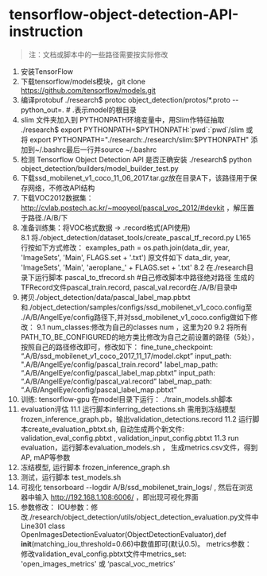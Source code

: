 # tensorflow-object-detection-API-instruction
> 注：文档或脚本中的一些路径需要按实际修改
1. 安装TensorFlow
2. 下载tensorflow/models模块，git clone https://github.com/tensorflow/models.git
3. 编译protobuf
                ./research$ protoc object_detection/protos/*.proto --python_out=.  # .表示model的根目录
4. slim 文件夹加入到 PYTHONPATH环境变量中，用Slim作特征抽取
    ./research$ export PYTHONPATH=$PYTHONPATH:`pwd`:`pwd`/slim 或 将 export PYTHONPATH="./research:./research/slim:$PYTHONPATH" 添加到~/.bashrc最后一行并source ~/.bashrc
5. 检测 Tensorflow Object Detection API 是否正确安装
    ./research$ python object_detection/builders/model_builder_test.py
6. 下载ssd_mobilenet_v1_coco_11_06_2017.tar.gz放在目录A下，该路径用于保存网络，不修改API结构
7. 下载VOC2012数据集：http://cvlab.postech.ac.kr/~mooyeol/pascal_voc_2012/#devkit ，解压置于路径./A/B/下
8. 准备训练集：将VOC格式数据 -> .record格式(API使用)	
  8.1 将./object_detection/dataset_tools/create_pascal_tf_record.py L165 行按如下方式修改：
        examples_path = os.path.join(data_dir, year, 'ImageSets', 'Main', FLAGS.set + '.txt')
        原文件如下	         data_dir, year, 'ImageSets', 'Main', 'aeroplane_' + FLAGS.set + '.txt'
  8.2 在./research目录下运行脚本 pascal_to_tfrecord.sh #自己修改脚本中路径绝对路径
        生成的TFRecord文件pascal_train.record, pascal_val.record在./A/B/目录中
9. 拷贝./object_detection/data/pascal_label_map.pbtxt和./object_detection/samples/configs/ssd_mobilenet_v1_coco.config至 ./A/B/AngelEye/config路径下,并对ssd_mobilenet_v1_coco.config做如下修改： 
  9.1 num_classes:修改为自己的classes num ，这里为20 
  9.2 将所有PATH_TO_BE_CONFIGURED的地方类比修改为自己之前设置的路径（5处），按照自己的路径修改即可，修改如下：
        fine_tune_checkpoint: “.A/B/ssd_mobilenet_v1_coco_2017_11_17/model.ckpt” 
        input_path: ".A/B/AngelEye/config/pascal_train.record"
        label_map_path: “.A/B/AngelEye/config/pascal_label_map.pbtxt”
        input_path: “.A/B/AngelEye/config/pascal_val.record”
        label_map_path: “.A/B/AngelEye/config/pascal_label_map.pbtxt”
10. 训练: tensorflow-gpu
    在model目录下运行： ./train_models.sh脚本 
11. evaluation评估
  11.1 运行脚本inferring_detections.sh
        需用到冻结模型 frozen_inference_graph.pb，输出validation_detections.record
  11.2 运行脚本create_evaluation_pbtxt.sh, 自动生成两个新文件: validation_eval_config.pbtxt , validation_input_config.pbtxt
  11.3 run evaluation，运行脚本evaluation_models.sh ， 生成metrics.csv文件，得到AP, mAP等参数
12. 冻结模型, 运行脚本 frozen_inference_graph.sh
13. 测试，运行脚本 test_models.sh
14. 可视化 tensorboard --logdir A/B/ssd_mobilenet_train_logs/ , 然后在浏览器中输入 http://192.168.1.108:6006/ ，即出现可视化界面
15. 参数修改：
    IOU参数：修改./research/object_detection/utils/object_detection_evaluation.py文件中Line301 class OpenImagesDetectionEvaluator(ObjectDetectionEvaluator),def __init__(matching_iou_threshold=0.66)中数值即可(默认0.5)。
    metrics参数： 修改validation_eval_config.pbtxt文件中metrics_set: 'open_images_metrics' 或 ‘pascal_voc_metrics’
